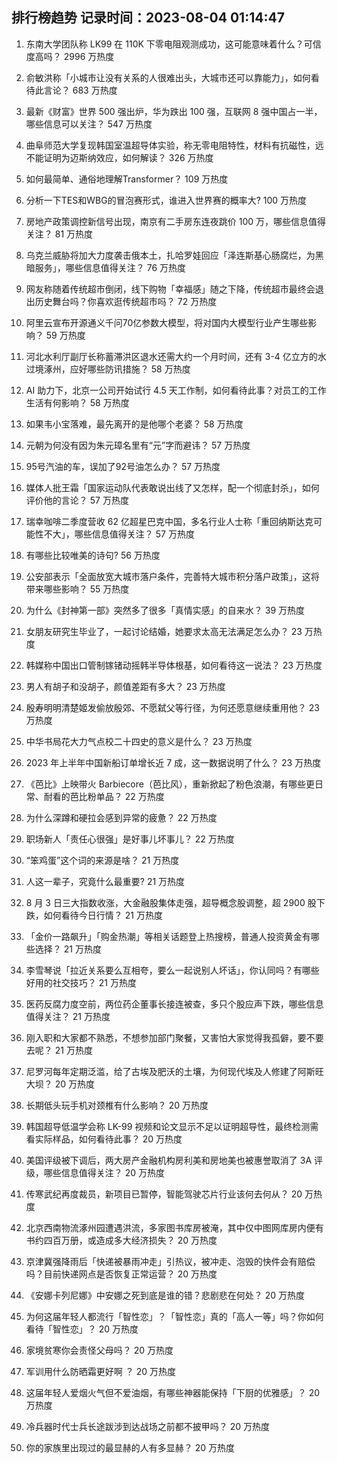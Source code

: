 
## 排行榜趋势 记录时间：2023-08-04 01:14:47
  
  1. 东南大学团队称 LK99 在 110K 下零电阻观测成功，这可能意味着什么？可信度高吗？ 2996 万热度
    
  2. 俞敏洪称「小城市让没有关系的人很难出头，大城市还可以靠能力」，如何看待此言论？ 683 万热度
    
  3. 最新《财富》世界 500 强出炉，华为跌出 100 强，互联网 8 强中国占一半，哪些信息可以关注？ 547 万热度
    
  4. 曲阜师范大学复现韩国室温超导体实验，称无零电阻特性，材料有抗磁性，远不能证明为迈斯纳效应，如何解读？ 326 万热度
    
  5. 如何最简单、通俗地理解Transformer？ 109 万热度
    
  6. 分析一下TES和WBG的冒泡赛形式，谁进入世界赛的概率大? 100 万热度
    
  7. 房地产政策调控新信号出现，南京有二手房东连夜跳价 100 万，哪些信息值得关注？ 81 万热度
    
  8. 乌克兰威胁将加大力度袭击俄本土，扎哈罗娃回应「泽连斯基心肠腐烂，为黑暗服务」，哪些信息值得关注？ 76 万热度
    
  9. 网友称随着传统超市倒闭，线下购物「幸福感」随之下降，传统超市最终会退出历史舞台吗？你喜欢逛传统超市吗？ 72 万热度
    
  10. 阿里云宣布开源通义千问70亿参数大模型，将对国内大模型行业产生哪些影响？ 59 万热度
    
  11. 河北水利厅副厅长称蓄滞洪区退水还需大约一个月时间，还有 3-4 亿立方的水过境涿州，应好哪些防讯措施？ 58 万热度
    
  12. AI 助力下，北京一公司开始试行 4.5 天工作制，如何看待此事？对员工的工作生活有何影响？ 58 万热度
    
  13. 如果韦小宝落难，最先离开的是他哪个老婆？ 58 万热度
    
  14. 元朝为何没有因为朱元璋名里有“元”字而避讳？ 57 万热度
    
  15. 95号汽油的车，误加了92号油怎么办？ 57 万热度
    
  16. 媒体人批王霜「国家运动队代表敢说出线了又怎样，配一个彻底封杀」，如何评价他的言论？ 57 万热度
    
  17. 瑞幸咖啡二季度营收 62 亿超星巴克中国，多名行业人士称「重回纳斯达克可能性不大」，哪些信息值得关注？ 57 万热度
    
  18. 有哪些比较唯美的诗句? 56 万热度
    
  19. 公安部表示「全面放宽大城市落户条件，完善特大城市积分落户政策」，这将带来哪些影响？ 55 万热度
    
  20. 为什么《封神第一部》突然多了很多「真情实感」的自来水？ 39 万热度
    
  21. 女朋友研究生毕业了，一起讨论结婚，她要求太高无法满足怎么办？ 23 万热度
    
  22. 韩媒称中国出口管制镓锗动摇韩半导体根基，如何看待这一说法？ 23 万热度
    
  23. 男人有胡子和没胡子，颜值差距有多大？ 23 万热度
    
  24. 殷寿明明清楚姬发偷放殷郊、不愿弑父等行径，为何还愿意继续重用他？ 23 万热度
    
  25. 中华书局花大力气点校二十四史的意义是什么？ 23 万热度
    
  26. 2023 年上半年中国新船订单增长近 7 成，这一数据说明了什么？ 23 万热度
    
  27. 《芭比》上映带火 Barbiecore（芭比风），重新掀起了粉色浪潮，有哪些更日常、耐看的芭比粉单品？ 22 万热度
    
  28. 为什么深蹲和硬拉会感到异常的疲惫？ 22 万热度
    
  29. 职场新人「责任心很强」是好事儿坏事儿？ 22 万热度
    
  30. “笨鸡蛋”这个词的来源是啥？ 21 万热度
    
  31. 人这一辈子，究竟什么最重要? 21 万热度
    
  32. 8 月 3 日三大指数收涨，大金融股集体走强，超导概念股调整，超 2900 股下跌，如何看待今日行情？ 21 万热度
    
  33. 「金价一路飙升」「购金热潮」等相关话题登上热搜榜，普通人投资黄金有哪些选择？ 21 万热度
    
  34. 李雪琴说「拉近关系要么互相夸，要么一起说别人坏话」，你认同吗？有哪些好用的社交技巧？ 21 万热度
    
  35. 医药反腐力度空前，两位药企董事长接连被查，多只个股应声下跌，哪些信息值得关注？ 21 万热度
    
  36. 刚入职和大家都不熟悉，不想参加部门聚餐，又害怕大家觉得我孤僻，要不要去呢？ 21 万热度
    
  37. 尼罗河每年定期泛滥，给了古埃及肥沃的土壤，为何现代埃及人修建了阿斯旺大坝？ 20 万热度
    
  38. 长期低头玩手机对颈椎有什么影响？ 20 万热度
    
  39. 韩国超导低温学会称 LK-99 视频和论文显示不足以证明超导性，最终检测需看实际样品，如何看待此事？ 20 万热度
    
  40. 美国评级被下调后，两大房产金融机构房利美和房地美也被惠誉取消了 3A 评级，哪些信息值得关注？ 20 万热度
    
  41. 传寒武纪再度裁员，新项目已暂停，智能驾驶芯片行业该何去何从？ 20 万热度
    
  42. 北京西南物流涿州园遭遇洪流，多家图书库房被淹，其中仅中图网库房内便有书约四百万册，或造成多大经济损失？ 20 万热度
    
  43. 京津冀强降雨后「快递被暴雨冲走」引热议，被冲走、泡毁的快件会有赔偿吗？目前快递网点是否恢复正常运营？ 20 万热度
    
  44. 《安娜卡列尼娜》中安娜之死到底是谁的错？悲剧悲在何处？ 20 万热度
    
  45. 为何这届年轻人都流行「智性恋」？「智性恋」真的「高人一等」吗？你如何看待「智性恋」？ 20 万热度
    
  46. 家境贫寒你会责怪父母吗？ 20 万热度
    
  47. 军训用什么防晒霜更好啊 ？ 20 万热度
    
  48. 这届年轻人爱烟火气但不爱油烟，有哪些神器能保持「下厨的优雅感」？ 20 万热度
    
  49. 冷兵器时代士兵长途跋涉到达战场之前都不披甲吗？ 20 万热度
    
  50. 你的家族里出现过的最显赫的人有多显赫？ 20 万热度
    